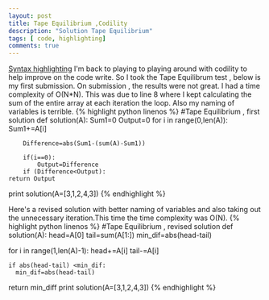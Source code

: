 ```yaml
---
layout: post
title: Tape Equilibrium ,Codility 
description: "Solution Tape Equilibrium"
tags: [ code, highlighting]
comments: true
---
```


[Syntax highlighting](http://en.wikipedia.org/wiki/Syntax_highlighting) 
I'm back to playing to playing around with codility to help improve on the code write. So I took the Tape Equilibrum test , below is my first submission. On submission , the results were not great. I had a time complexity of O(N*N). This was due to line 8 where I kept calculating the sum of the entire array at each iteration the loop. Also my naming of variables is terrible.
{% highlight python linenos %}
#Tape Equilibrium , first solution
def solution(A):
	Sum1=0
	Output=0
	for i in range(0,len(A)):
		Sum1+=A[i]
		
		Difference=abs(Sum1-(sum(A)-Sum1))
		
		if(i==0):
			Output=Difference
		if (Difference<Output):
	return Output
print solution(A=[3,1,2,4,3])
{% endhighlight %}

Here's a revised solution with better naming of variables and also taking out the unnecessary iteration.This time the time complexity was O(N).
{% highlight python linenos %}
#Tape Equilibrium , revised solution
def solution(A):
  head=A[0]
  tail=sum(A[1:])
  min_dif=abs(head-tail)

  for i in range(1,len(A)-1):
    head+=A[i]
    tail-=A[i]

    if abs(head-tail) <min_dif:
      min_dif=abs(head-tail)
  return min_diff
print solution(A=[3,1,2,4,3])
{% endhighlight %}


